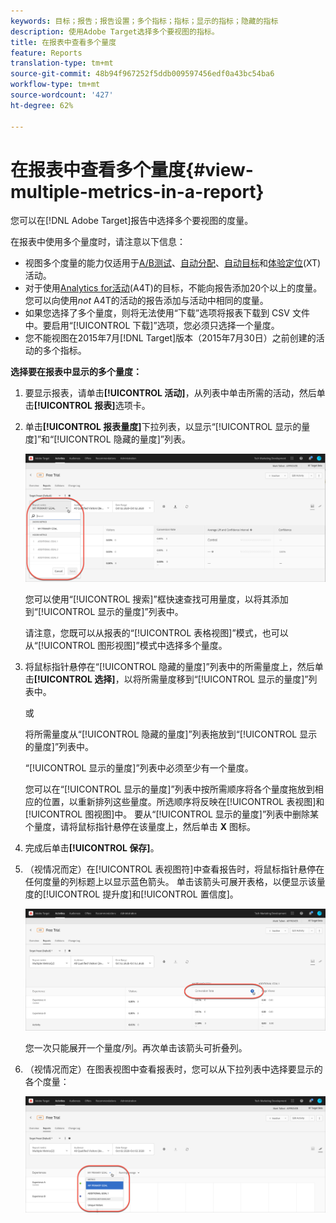 ```yaml
---
keywords: 目标；报告；报告设置；多个指标；指标；显示的指标；隐藏的指标
description: 使用Adobe Target选择多个要视图的指标。
title: 在报表中查看多个量度
feature: Reports
translation-type: tm+mt
source-git-commit: 48b94f967252f5ddb009597456edf0a43bc54ba6
workflow-type: tm+mt
source-wordcount: '427'
ht-degree: 62%

---
```



# 在报表中查看多个量度{#view-multiple-metrics-in-a-report}

您可以在[!DNL Adobe Target]报告中选择多个要视图的度量。

在报表中使用多个量度时，请注意以下信息：

* 视图多个度量的能力仅适用于[A/B测试](/help/c-activities/t-test-ab/test-ab.md)、[自动分配](/help/c-activities/automated-traffic-allocation/automated-traffic-allocation.md)、[自动目标](/help/c-activities/auto-target/auto-target-to-optimize.md)和[体验定位](/help/c-activities/t-experience-target/experience-target.md)(XT)活动。
* 对于使用[Analytics for活动](/help/c-integrating-target-with-mac/a4t/a4t.md)(A4T)的目标，不能向报告添加20个以上的度量。 您可以向使用&#x200B;*not* A4T的活动的报告添加与活动中相同的度量。
* 如果您选择了多个量度，则将无法使用“[](/help/c-reports/downloading-data-in-csv-file.md)下载”选项将报表下载到 CSV 文件中。要启用“[!UICONTROL 下载]”选项，您必须只选择一个量度。
* 您不能视图在2015年7月[!DNL Target]版本（2015年7月30日）之前创建的活动的多个指标。

**选择要在报表中显示的多个量度：**

1. 要显示报表，请单击&#x200B;**[!UICONTROL 活动]**，从列表中单击所需的活动，然后单击&#x200B;**[!UICONTROL 报表]**&#x200B;选项卡。
1. 单击&#x200B;**[!UICONTROL 报表量度]**&#x200B;下拉列表，以显示“[!UICONTROL 显示的量度]”和“[!UICONTROL 隐藏的量度]”列表。

   ![](assets/multiple_metrics.png)

   您可以使用“[!UICONTROL 搜索]”框快速查找可用量度，以将其添加到“[!UICONTROL 显示的量度]”列表中。

   请注意，您既可以从报表的“[!UICONTROL 表格视图]”模式，也可以从“[!UICONTROL 图形视图]”模式中选择多个量度。

1. 将鼠标指针悬停在“[!UICONTROL 隐藏的量度]”列表中的所需量度上，然后单击&#x200B;**[!UICONTROL 选择]**，以将所需量度移到“[!UICONTROL 显示的量度]”列表中。

   或

   将所需量度从“[!UICONTROL 隐藏的量度]”列表拖放到“[!UICONTROL 显示的量度]”列表中。

   “[!UICONTROL 显示的量度]”列表中必须至少有一个量度。

   您可以在“[!UICONTROL 显示的量度]”列表中按所需顺序将各个量度拖放到相应的位置，以重新排列这些量度。所选顺序将反映在[!UICONTROL 表视图]和[!UICONTROL 图视图]中。 要从“[!UICONTROL 显示的量度]”列表中删除某个量度，请将鼠标指针悬停在该量度上，然后单击 **X** 图标。

1. 完成后单击&#x200B;**[!UICONTROL 保存]**。
1. （视情况而定）在[!UICONTROL 表视图符]中查看报告时，将鼠标指针悬停在任何度量的列标题上以显示蓝色箭头。 单击该箭头可展开表格，以便显示该量度的[!UICONTROL 提升度]和[!UICONTROL 置信度]。

   ![](assets/multiple_metrics_table.png)

   您一次只能展开一个量度/列。再次单击该箭头可折叠列。

1. （视情况而定）在图表视图中查看报表时，您可以从下拉列表中选择要显示的各个度量：

   ![](assets/multiple_metrics_graph.png)

